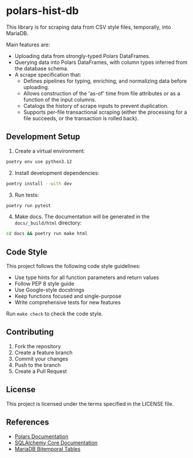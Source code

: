 # polars-hist-db

This library is for scraping data from CSV style files, temporally, into MariaDB.

Main features are:
- Uploading data from strongly-typed Polars DataFrames.
- Querying data into Polars DataFrames, with column types inferred from the database schema.
- A scrape specification that:
    - Defines pipelines for typing, enriching, and normalizing data before uploading.
    - Allows construction of the 'as-of' time from file attributes or as a function of the input columns.
    - Catalogs the history of scrape inputs to prevent duplication.
    - Supports per-file transactional scraping (either the processing for a file succeeds, or the transaction is rolled back).

## Development Setup

1. Create a virtual environment:
```bash
poetry env use python3.12
```

2. Install development dependencies:
```bash
poetry install --with dev
```

3. Run tests:
```bash
poetry run pytest
```

4. Make docs. The documentation will be generated in the ``docs/_build/html`` directory:
```bash
cd docs && poetry run make html
```

## Code Style

This project follows the following code style guidelines:

* Use type hints for all function parameters and return values
* Follow PEP 8 style guide
* Use Google-style docstrings
* Keep functions focused and single-purpose
* Write comprehensive tests for new features

Run ``make check`` to check the code style.


## Contributing

1. Fork the repository
2. Create a feature branch
3. Commit your changes
4. Push to the branch
5. Create a Pull Request

## License

This project is licensed under the terms specified in the LICENSE file.

## References

- [Polars Documentation](https://docs.pola.rs/api/python/stable/reference/index.html)
- [SQLAlchemy Core Documentation](https://docs.sqlalchemy.org/en/20/core/index.html)
- [MariaDB Bitemporal Tables](https://mariadb.com/kb/en/bitemporal-tables)

